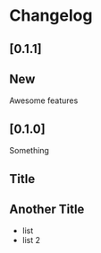 # Changelog

## [0.1.1]

## New

Awesome features

## [0.1.0]

Something 

## Title 

## Another Title 

* list 
* list 2
